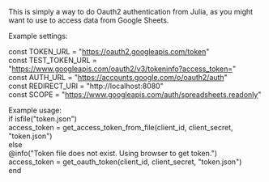 This is simply a way to do Oauth2 authentication from Julia, as you might want to use to access data from Google Sheets.

Example settings:

const TOKEN_URL = "https://oauth2.googleapis.com/token"  
const TEST_TOKEN_URL = "https://www.googleapis.com/oauth2/v3/tokeninfo?access_token="  
const AUTH_URL = "https://accounts.google.com/o/oauth2/auth"  
const REDIRECT_URI = "http://localhost:8080"  
const SCOPE = "https://www.googleapis.com/auth/spreadsheets.readonly"  

Example usage:  
if isfile("token.json")  
  access_token = get_access_token_from_file(client_id, client_secret, "token.json")  
else  
  @info("Token file does not exist.  Using browser to get token.")  
  access_token = get_oauth_token(client_id, client_secret, "token.json")  
end  
